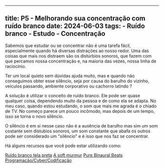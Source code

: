 
---
title: P5 - Melhorando sua concentração com ruído branco
date: 2024-06-03
tags:
    - Ruído branco
    - Estudo
    - Concentração
---

Sabemos que estudar ou se concentrar não é uma tarefa fácil, especialmente quando há diversas distrações ao nosso redor. Uma das coisas que mais nos distraem são os distúrbios sonoros, que fazem com que percamos nossa concentração e, na maioria das vezes, nossa linha de raciocínio.

Ter um local quieto sem dúvidas ajuda muito, mas e quando não conseguimos obter esse silêncio, seja por causa do barulho do vizinho, veículos passando, ambiente corporativo ou cachorro latindo ?

A solução é utilizar o conceito de ruído branco. Ele pode ser quase qualquer coisa, dependendo muito da pessoa e de como ela se adapta. No meu caso, quando estou estudando, o som que mais me agrada é o chiado de TV. No começo parece um pouco incômodo, mas depois de um tempo, isso se torna o novo silêncio.

O silêncio é em si nesse caso não é a ausência de barulho mas sim um som costante sem distubios sonoros, um som constante que abafa os outros pode ser considerado um "silêncio" e é isso que nos faz se concentrar. 

Há alguns recursos que você pode estar utilizando como:

[Ruído branco tela preta](https://youtu.be/EElQRT6UMko?si=FOfAcdnu0Z_ADK62)
[A soft murmur](https://asoftmurmur.com/)
[Pure Binaural Beats](https://open.spotify.com/intl-pt/artist/59wUUEob80aCZA6V0KEmM9?si=4w7T2p6cT1GYHiLkuoI2yQ)
[Programação/Cyber/Codificação](https://open.spotify.com/playlist/6KBNYuKFUlb08JKlCG38jg?si=12a8f36a51624a3c)